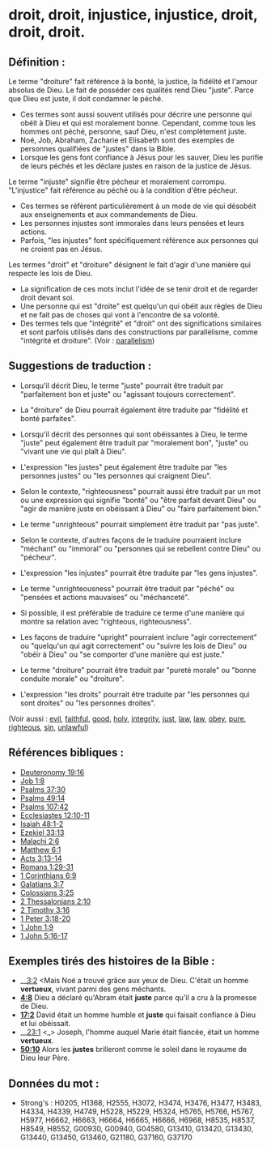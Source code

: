 # droit, droit, injustice, injustice, droit, droit, droit.

## Définition :

Le terme "droiture" fait référence à la bonté, la justice, la fidélité et l'amour absolus de Dieu. Le fait de posséder ces qualités rend Dieu "juste". Parce que Dieu est juste, il doit condamner le péché.

* Ces termes sont aussi souvent utilisés pour décrire une personne qui obéit à Dieu et qui est moralement bonne. Cependant, comme tous les hommes ont péché, personne, sauf Dieu, n'est complètement juste.
* Noé, Job, Abraham, Zacharie et Elisabeth sont des exemples de personnes qualifiées de "justes" dans la Bible.
* Lorsque les gens font confiance à Jésus pour les sauver, Dieu les purifie de leurs péchés et les déclare justes en raison de la justice de Jésus.

Le terme "injuste" signifie être pécheur et moralement corrompu. "L'injustice" fait référence au péché ou à la condition d'être pécheur.

* Ces termes se réfèrent particulièrement à un mode de vie qui désobéit aux enseignements et aux commandements de Dieu.
* Les personnes injustes sont immorales dans leurs pensées et leurs actions.
* Parfois, "les injustes" font spécifiquement référence aux personnes qui ne croient pas en Jésus.

Les termes "droit" et "droiture" désignent le fait d'agir d'une manière qui respecte les lois de Dieu.

* La signification de ces mots inclut l'idée de se tenir droit et de regarder droit devant soi.
* Une personne qui est "droite" est quelqu'un qui obéit aux règles de Dieu et ne fait pas de choses qui vont à l'encontre de sa volonté.
* Des termes tels que "intégrité" et "droit" ont des significations similaires et sont parfois utilisés dans des constructions par parallélisme, comme "intégrité et droiture". (Voir : [parallelism](rc://en/ta/man/translate/figs-parallelism))

## Suggestions de traduction :

* Lorsqu'il décrit Dieu, le terme "juste" pourrait être traduit par "parfaitement bon et juste" ou "agissant toujours correctement".
* La "droiture" de Dieu pourrait également être traduite par "fidélité et bonté parfaites".
* Lorsqu'il décrit des personnes qui sont obéissantes à Dieu, le terme "juste" peut également être traduit par "moralement bon", "juste" ou "vivant une vie qui plaît à Dieu".
* L'expression "les justes" peut également être traduite par "les personnes justes" ou "les personnes qui craignent Dieu".
* Selon le contexte, "righteousness" pourrait aussi être traduit par un mot ou une expression qui signifie "bonté" ou "être parfait devant Dieu" ou "agir de manière juste en obéissant à Dieu" ou "faire parfaitement bien."

* Le terme "unrighteous" pourrait simplement être traduit par "pas juste".
* Selon le contexte, d'autres façons de le traduire pourraient inclure "méchant" ou "immoral" ou "personnes qui se rebellent contre Dieu" ou "pécheur".
* L'expression "les injustes" pourrait être traduite par "les gens injustes".
* Le terme "unrighteousness" pourrait être traduit par "péché" ou "pensées et actions mauvaises" ou "méchanceté".
* Si possible, il est préférable de traduire ce terme d'une manière qui montre sa relation avec "righteous, righteousness".

* Les façons de traduire "upright" pourraient inclure "agir correctement" ou "quelqu'un qui agit correctement" ou "suivre les lois de Dieu" ou "obéir à Dieu" ou "se comporter d'une manière qui est juste."
* Le terme "droiture" pourrait être traduit par "pureté morale" ou "bonne conduite morale" ou "droiture".
* L'expression "les droits" pourrait être traduite par "les personnes qui sont droites" ou "les personnes droites".

(Voir aussi : [evil](../kt/evil.md), [faithful](../kt/faithful.md), [good](../kt/good.md), [holy](../kt/holy.md), [integrity](../other/integrity.md), [just](../kt/justice.md), [law](../other/law.md), [law](../kt/lawofmoses.md), [obey](../other/obey.md), [pure](../kt/purify.md), [righteous](../kt/righteous.md), [sin](../kt/sin.md), [unlawful](../other/lawful.md))

## Références bibliques :

* [Deuteronomy 19:16](rc://en/tn/help/deu/19/16)
* [Job 1:8](rc://en/tn/help/job/01/08)
* [Psalms 37:30](rc://en/tn/help/psa/037/30)
* [Psalms 49:14](rc://en/tn/help/psa/049/14)
* [Psalms 107:42](rc://en/tn/help/psa/107/42)
* [Ecclesiastes 12:10-11](rc://en/tn/help/ecc/12/10)
* [Isaiah 48:1-2](rc://en/tn/help/isa/48/01)
* [Ezekiel 33:13](rc://en/tn/help/ezk/33/13)
* [Malachi 2:6](rc://en/tn/help/mal/02/06)
* [Matthew 6:1](rc://en/tn/help/mat/06/01)
* [Acts 3:13-14](rc://en/tn/help/act/03/13)
* [Romans 1:29-31](rc://en/tn/help/rom/01/29)
* [1 Corinthians 6:9](rc://en/tn/help/1co/06/09)
* [Galatians 3:7](rc://en/tn/help/gal/03/07)
* [Colossians 3:25](rc://en/tn/help/col/03/25)
* [2 Thessalonians 2:10](rc://en/tn/help/2th/02/10)
* [2 Timothy 3:16](rc://en/tn/help/2ti/03/16)
* [1 Peter 3:18-20](rc://en/tn/help/1pe/03/18)
* [1 John 1:9](rc://en/tn/help/1jn/01/09)
* [1 John 5:16-17](rc://en/tn/help/1jn/05/16)

## Exemples tirés des histoires de la Bible :

* __[3:2](rc://en/tn/help/obs/03/02) <Mais Noé a trouvé grâce aux yeux de Dieu. C'était un homme __vertueux__, vivant parmi des gens méchants.
* __[4:8](rc://en/tn/help/obs/04/08)__ Dieu a déclaré qu'Abram était __juste__ parce qu'il a cru à la promesse de Dieu.
* __[17:2](rc://en/tn/help/obs/17/02)__ David était un homme humble et __juste__ qui faisait confiance à Dieu et lui obéissait.
* __[23:1](rc://en/tn/help/obs/23/01) <_> Joseph, l'homme auquel Marie était fiancée, était un homme __vertueux__.
* __[50:10](rc://en/tn/help/obs/50/10)__ Alors les __justes__ brilleront comme le soleil dans le royaume de Dieu leur Père.

## Données du mot :

* Strong's : H0205, H1368, H2555, H3072, H3474, H3476, H3477, H3483, H4334, H4339, H4749, H5228, H5229, H5324, H5765, H5766, H5767, H5977, H6662, H6663, H6664, H6665, H6666, H6968, H8535, H8537, H8549, H8552, G00930, G00940, G04580, G13410, G13420, G13430, G13440, G13450, G13460, G21180, G37160, G37170

